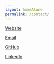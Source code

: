 ```yaml
---
layout: homeAlone
permalink: /contact/
---
```


[Website](michaelshiloh.github.io)

[Email](mailto:michael@michaelshiloh.com)

[GitHub](https://github.com/michaelshiloh)   

[LinkedIn](https://www.linkedin.com/in/michaelshiloh)
